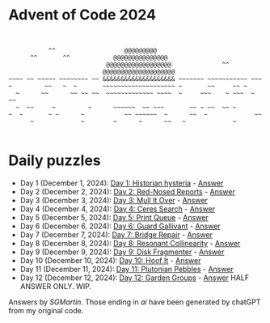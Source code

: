 # Advent of Code 2024

```


           ^^                   @@@@@@@@@
      ^^       ^^            @@@@@@@@@@@@@@@
                           @@@@@@@@@@@@@@@@@@              ^^
                          @@@@@@@@@@@@@@@@@@@@
~~~~ ~~ ~~~~~ ~~~~~~~~ ~~ &&&&&&&&&&&&&&&&&&&& ~~~~~~~ ~~~~~~~~~~~ ~~~
~         ~~   ~  ~       ~~~~~~~~~~~~~~~~~~~~ ~       ~~     ~~ ~
  ~      ~~      ~~ ~~ ~~  ~~~~~~~~~~~~~ ~~~~  ~     ~~~    ~ ~~~  ~ ~~ 
  ~  ~~     ~         ~      ~~~~~~  ~~ ~~~       ~~ ~ ~~  ~~ ~ 
~  ~       ~ ~      ~           ~~ ~~~~~~  ~      ~~  ~             ~~
      ~             ~        ~      ~      ~~   ~             ~


```

# Daily puzzles
* Day 1 (December 1, 2024): [Day 1: Historian hysteria](https://adventofcode.com/2024/day/1) - [Answer](https://github.com/SGMartin/advent-of-code-2024/blob/main/d1/answer.py)
* Day 2 (December 2, 2024): [Day 2: Red-Nosed Reports](https://adventofcode.com/2024/day/2) - [Answer](https://github.com/SGMartin/advent-of-code-2024/blob/main/d2/answer.py)
* Day 3 (December 3, 2024): [Day 3: Mull It Over](https://adventofcode.com/2024/day/3) - [Answer](https://github.com/SGMartin/advent-of-code-2024/blob/main/d3/answer.py)
* Day 4 (December 4, 2024): [Day 4: Ceres Search](https://adventofcode.com/2024/day/4) - [Answer](https://github.com/SGMartin/advent-of-code-2024/blob/main/d4/answer.py)
* Day 5 (December 5, 2024): [Day 5: Print Queue](https://adventofcode.com/2024/day/5) - [Answer](https://github.com/SGMartin/advent-of-code-2024/blob/main/d5/answer.py)
* Day 6 (December 6, 2024): [Day 6: Guard Gallivant](https://adventofcode.com/2024/day/6) - [Answer](https://github.com/SGMartin/advent-of-code-2024/blob/main/d6/answer.py)
* Day 7 (December 7, 2024): [Day 7: Bridge Repair](https://adventofcode.com/2024/day/7) - [Answer](https://github.com/SGMartin/advent-of-code-2024/blob/main/d7/answer.py)
* Day 8 (December 8, 2024): [Day 8: Resonant Collinearity](https://adventofcode.com/2024/day/8) - [Answer](https://github.com/SGMartin/advent-of-code-2024/blob/main/d8/answer.py)
* Day 9 (December 9, 2024): [Day 9: Disk Fragmenter](https://adventofcode.com/2024/day/9) - [Answer](https://github.com/SGMartin/advent-of-code-2024/blob/main/d9/answer.py)
* Day 10 (December 10, 2024): [Day 10: Hoof It](https://adventofcode.com/2024/day/10) - [Answer](https://github.com/SGMartin/advent-of-code-2024/blob/main/d10/answer.py)
* Day 11 (December 11, 2024): [Day 11: Plutonian Pebbles](https://adventofcode.com/2024/day/11) - [Answer](https://github.com/SGMartin/advent-of-code-2024/blob/main/d11/answer.py)
* Day 12 (December 12, 2024): [Day 12: Garden Groups](https://adventofcode.com/2024/day/12) - [Answer](https://github.com/SGMartin/advent-of-code-2024/blob/main/d12/answer.py) HALF ANSWER ONLY. WIP.

Answers by _SGMartin_. Those ending in  _ai_ have been generated by chatGPT from my original code.
